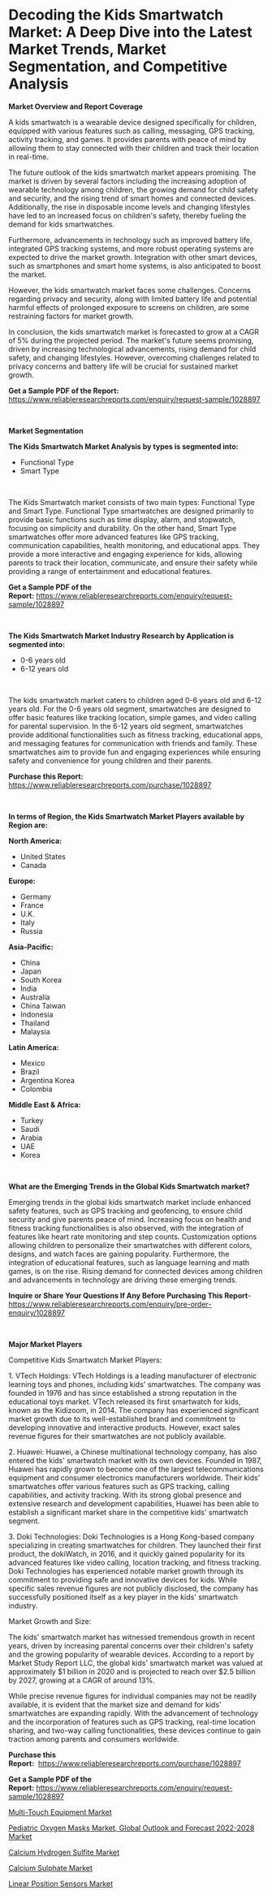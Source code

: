 <p><h1>Decoding the Kids Smartwatch Market: A Deep Dive into the Latest Market Trends, Market Segmentation, and Competitive Analysis</h1></p><p><strong>Market Overview and Report Coverage</strong></p>
<p><p>A kids smartwatch is a wearable device designed specifically for children, equipped with various features such as calling, messaging, GPS tracking, activity tracking, and games. It provides parents with peace of mind by allowing them to stay connected with their children and track their location in real-time.</p><p>The future outlook of the kids smartwatch market appears promising. The market is driven by several factors including the increasing adoption of wearable technology among children, the growing demand for child safety and security, and the rising trend of smart homes and connected devices. Additionally, the rise in disposable income levels and changing lifestyles have led to an increased focus on children's safety, thereby fueling the demand for kids smartwatches.</p><p>Furthermore, advancements in technology such as improved battery life, integrated GPS tracking systems, and more robust operating systems are expected to drive the market growth. Integration with other smart devices, such as smartphones and smart home systems, is also anticipated to boost the market.</p><p>However, the kids smartwatch market faces some challenges. Concerns regarding privacy and security, along with limited battery life and potential harmful effects of prolonged exposure to screens on children, are some restraining factors for market growth.</p><p>In conclusion, the kids smartwatch market is forecasted to grow at a CAGR of 5% during the projected period. The market's future seems promising, driven by increasing technological advancements, rising demand for child safety, and changing lifestyles. However, overcoming challenges related to privacy concerns and battery life will be crucial for sustained market growth.</p></p>
<p><strong>Get a Sample PDF of the Report:</strong> <a href="https://www.reliableresearchreports.com/enquiry/request-sample/1028897">https://www.reliableresearchreports.com/enquiry/request-sample/1028897</a></p>
<p>&nbsp;</p>
<p><strong>Market Segmentation</strong></p>
<p><strong>The Kids Smartwatch Market Analysis by types is segmented into:</strong></p>
<p><ul><li>Functional Type</li><li>Smart Type</li></ul></p>
<p>&nbsp;</p>
<p><p>The Kids Smartwatch market consists of two main types: Functional Type and Smart Type. Functional Type smartwatches are designed primarily to provide basic functions such as time display, alarm, and stopwatch, focusing on simplicity and durability. On the other hand, Smart Type smartwatches offer more advanced features like GPS tracking, communication capabilities, health monitoring, and educational apps. They provide a more interactive and engaging experience for kids, allowing parents to track their location, communicate, and ensure their safety while providing a range of entertainment and educational features.</p></p>
<p><strong>Get a Sample PDF of the Report:</strong>&nbsp;<a href="https://www.reliableresearchreports.com/enquiry/request-sample/1028897">https://www.reliableresearchreports.com/enquiry/request-sample/1028897</a></p>
<p>&nbsp;</p>
<p><strong>The Kids Smartwatch Market Industry Research by Application is segmented into:</strong></p>
<p><ul><li>0-6 years old</li><li>6-12 years old</li></ul></p>
<p>&nbsp;</p>
<p><p>The kids smartwatch market caters to children aged 0-6 years old and 6-12 years old. For the 0-6 years old segment, smartwatches are designed to offer basic features like tracking location, simple games, and video calling for parental supervision. In the 6-12 years old segment, smartwatches provide additional functionalities such as fitness tracking, educational apps, and messaging features for communication with friends and family. These smartwatches aim to provide fun and engaging experiences while ensuring safety and convenience for young children and their parents.</p></p>
<p><strong>Purchase this Report:</strong>&nbsp; <a href="https://www.reliableresearchreports.com/purchase/1028897">https://www.reliableresearchreports.com/purchase/1028897</a></p>
<p>&nbsp;</p>
<p><strong>In terms of Region, the Kids Smartwatch Market Players available by Region are:</strong></p>
<p>
    <p> <strong> North America: </strong>
        <ul>
            <li>United States</li>
            <li>Canada</li>
        </ul>
        </p> 
    <p> <strong> Europe: </strong>
        <ul>
            <li>Germany</li>
            <li>France</li>
            <li>U.K.</li>
            <li>Italy</li>
            <li>Russia</li>
        </ul>
        </p> 
    <p> <strong> Asia-Pacific: </strong>
        <ul>
            <li>China</li>
            <li>Japan</li>
            <li>South Korea</li>
            <li>India</li>
            <li>Australia</li>
            <li>China Taiwan</li>
            <li>Indonesia</li>
            <li>Thailand</li>
            <li>Malaysia</li>
        </ul>
        </p> 
    <p> <strong> Latin America: </strong>
        <ul>
            <li>Mexico</li>
            <li>Brazil</li>
            <li>Argentina Korea</li>
            <li>Colombia</li>
        </ul>
        </p> 
    <p> <strong> Middle East & Africa: </strong>
        <ul>
            <li>Turkey</li>
            <li>Saudi</li>
            <li>Arabia</li>
            <li>UAE</li>
            <li>Korea</li>
        </ul>
    </p>
    </p>
<p>&nbsp;</p>
<p><strong>What are the Emerging Trends in the Global Kids Smartwatch market?</strong></p>
<p><p>Emerging trends in the global kids smartwatch market include enhanced safety features, such as GPS tracking and geofencing, to ensure child security and give parents peace of mind. Increasing focus on health and fitness tracking functionalities is also observed, with the integration of features like heart rate monitoring and step counts. Customization options allowing children to personalize their smartwatches with different colors, designs, and watch faces are gaining popularity. Furthermore, the integration of educational features, such as language learning and math games, is on the rise. Rising demand for connected devices among children and advancements in technology are driving these emerging trends.</p></p>
<p><strong>Inquire or Share Your Questions If Any Before Purchasing This Report</strong>- <a href="https://www.reliableresearchreports.com/enquiry/pre-order-enquiry/1028897">https://www.reliableresearchreports.com/enquiry/pre-order-enquiry/1028897</a></p>
<p>&nbsp;</p>
<p><strong>Major Market Players</strong></p>
<p><p>Competitive Kids Smartwatch Market Players:</p><p>1. VTech Holdings: VTech Holdings is a leading manufacturer of electronic learning toys and phones, including kids' smartwatches. The company was founded in 1976 and has since established a strong reputation in the educational toys market. VTech released its first smartwatch for kids, known as the Kidizoom, in 2014. The company has experienced significant market growth due to its well-established brand and commitment to developing innovative and interactive products. However, exact sales revenue figures for their smartwatches are not publicly available.</p><p>2. Huawei: Huawei, a Chinese multinational technology company, has also entered the kids' smartwatch market with its own devices. Founded in 1987, Huawei has rapidly grown to become one of the largest telecommunications equipment and consumer electronics manufacturers worldwide. Their kids' smartwatches offer various features such as GPS tracking, calling capabilities, and activity tracking. With its strong global presence and extensive research and development capabilities, Huawei has been able to establish a significant market share in the competitive kids' smartwatch segment.</p><p>3. Doki Technologies: Doki Technologies is a Hong Kong-based company specializing in creating smartwatches for children. They launched their first product, the dokiWatch, in 2016, and it quickly gained popularity for its advanced features like video calling, location tracking, and fitness tracking. Doki Technologies has experienced notable market growth through its commitment to providing safe and innovative devices for kids. While specific sales revenue figures are not publicly disclosed, the company has successfully positioned itself as a key player in the kids' smartwatch industry.</p><p>Market Growth and Size:</p><p>The kids' smartwatch market has witnessed tremendous growth in recent years, driven by increasing parental concerns over their children's safety and the growing popularity of wearable devices. According to a report by Market Study Report LLC, the global kids' smartwatch market was valued at approximately $1 billion in 2020 and is projected to reach over $2.5 billion by 2027, growing at a CAGR of around 13%.</p><p>While precise revenue figures for individual companies may not be readily available, it is evident that the market size and demand for kids' smartwatches are expanding rapidly. With the advancement of technology and the incorporation of features such as GPS tracking, real-time location sharing, and two-way calling functionalities, these devices continue to gain traction among parents and consumers worldwide.</p></p>
<p><strong>Purchase this Report:</strong>&nbsp;&nbsp;<a href="https://www.reliableresearchreports.com/purchase/1028897">https://www.reliableresearchreports.com/purchase/1028897</a></p>
<p></p>
<p><strong>Get a Sample PDF of the Report:</strong>&nbsp;<a href="https://www.reliableresearchreports.com/enquiry/request-sample/1028897">https://www.reliableresearchreports.com/enquiry/request-sample/1028897</a></p>
<p><p><a href="https://issuu.com/reportprime-2/docs/multi-touch-equipment-market-size-2030.pptx?fr=xKAE9_zU1NQ">Multi-Touch Equipment Market</a></p><p><a href="https://medium.com/@beverlychen69/pediatric-oxygen-masks-market-global-outlook-and-forecast-2022-2028-market-size-growth-forecast-d2299bc8c457">Pediatric Oxygen Masks Market, Global Outlook and Forecast 2022-2028 Market</a></p><p><a href="https://www.linkedin.com/pulse/calcium-hydrogen-sulfite-market-insights-players-forecast-wi02c/">Calcium Hydrogen Sulfite Market</a></p><p><a href="https://www.linkedin.com/pulse/calcium-sulphate-market-research-report-unlocks-analysis-0zipf/">Calcium Sulphate Market</a></p><p><a href="https://www.reportprime.com/linear-position-sensors-r2603">Linear Position Sensors Market</a></p></p>